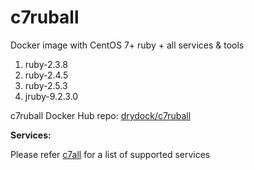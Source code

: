 # c7ruball
Docker image with CentOS 7+ ruby + all services &amp; tools


 1. ruby-2.3.8
 2. ruby-2.4.5
 3. ruby-2.5.3
 4. jruby-9.2.3.0

c7ruball Docker Hub repo: [drydock/c7ruball](https://hub.docker.com/r/drydock/c7ruball/)
  
**Services:**

Please refer [c7all](https://github.com/dry-dock/u16all) for a list of supported services
